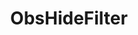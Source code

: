 ---
name: ObsHideFilter
title: ObsHideFilter
description: Disable an OBS filter
parameters:
  - import: ObsScene
  - import: ObsSource
  - import: ObsFilterName
  - import: ObsConnection
---